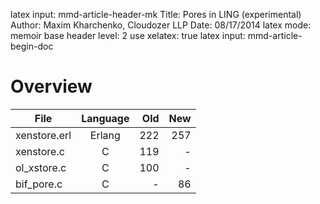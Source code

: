 latex input:            mmd-article-header-mk
Title:					Pores in LING (experimental)
Author:					Maxim Kharchenko, Cloudozer LLP
Date:					08/17/2014
latex mode:				memoir
base header level:      2
use xelatex:            true
latex input:            mmd-article-begin-doc

# Overview

File | Language | Old | New
-----|:--------:|----:|---:
xenstore.erl | Erlang | 222 | 257
xenstore.c | C | 119 | -
ol\_xstore.c | C | 100 | -
bif\_pore.c | C | - | 86

